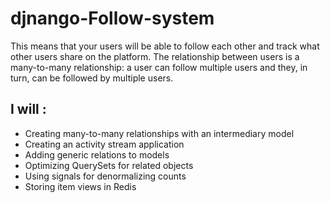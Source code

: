 # djnango-Follow-system
This means that your users will be able to 
follow each other and track what other users share on the platform. The relationship 
between users is a many-to-many relationship: a user can follow multiple users and 
they, in turn, can be followed by multiple users.
## I will :
* Creating many-to-many relationships with an intermediary model
* Creating an activity stream application
* Adding generic relations to models
* Optimizing QuerySets for related objects
* Using signals for denormalizing counts
* Storing item views in Redis
